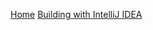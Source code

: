 [Home](https://github.com/runelite/runelite/wiki/)
[Building with IntelliJ IDEA](https://github.com/runelite/runelite/wiki/Building-with-IntelliJ-IDEA)